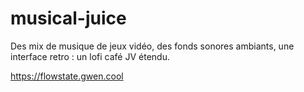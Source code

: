 # musical-juice
Des mix de musique de jeux vidéo, des fonds sonores ambiants, une interface retro : un lofi café JV étendu.


https://flowstate.gwen.cool
